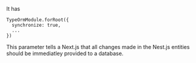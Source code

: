 It has

```
TypeOrmModule.forRoot({
  synchronize: true,
  ...
})
```

This parameter tells a Next.js that all changes made in the Nest.js entities should be immediatley provided to a database.
